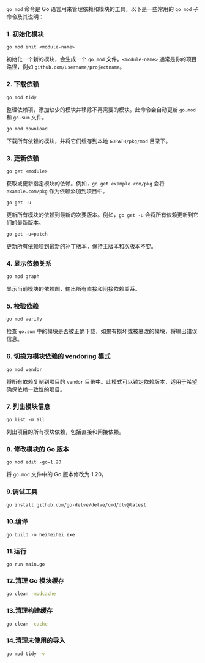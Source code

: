 `go mod` 命令是 Go 语言用来管理依赖和模块的工具，以下是一些常用的 `go mod` 子命令及其说明：

### 1. 初始化模块

```
go mod init <module-name>
```

初始化一个新的模块，会生成一个 `go.mod` 文件。`<module-name>` 通常是你的项目路径，例如 `github.com/username/projectname`。

### 2. 下载依赖

```
go mod tidy
```

整理依赖项，添加缺少的模块并移除不再需要的模块。此命令会自动更新 `go.mod` 和 `go.sum` 文件。

```
go mod download
```

下载所有依赖的模块，并将它们缓存到本地 `GOPATH/pkg/mod` 目录下。

### 3. 更新依赖

```
go get <module>
```

获取或更新指定模块的依赖。例如，`go get example.com/pkg` 会将 `example.com/pkg` 作为依赖添加到项目中。

```
go get -u
```

更新所有模块的依赖到最新的次要版本。例如，`go get -u` 会将所有依赖更新到它们的最新版本。

```
go get -u=patch
```

更新所有依赖项到最新的补丁版本，保持主版本和次版本不变。

### 4. 显示依赖关系

```
go mod graph
```

显示当前模块的依赖图，输出所有直接和间接依赖关系。

### 5. 校验依赖

```
go mod verify
```

检查 `go.sum` 中的模块是否被正确下载，如果有损坏或被篡改的模块，将输出错误信息。

### 6. 切换为模块依赖的 vendoring 模式

```
go mod vendor
```

将所有依赖复制到项目的 `vendor` 目录中。此模式可以锁定依赖版本，适用于希望确保依赖一致性的项目。

### 7. 列出模块信息

```
go list -m all
```

列出项目的所有模块依赖，包括直接和间接依赖。

### 8. 修改模块的 Go 版本

```
go mod edit -go=1.20
```

将 `go.mod` 文件中的 Go 版本修改为 1.20。

### 9.调试工具

```sh
go install github.com/go-delve/delve/cmd/dlv@latest
```

### 10.编译

```
go build -o heiheihei.exe
```

### 11.运行

```
go run main.go
```

### 12.清理 Go 模块缓存

```sh
go clean -modcache
```

### 13.清理构建缓存

```sh
go clean -cache
```

### 14.清理未使用的导入

```sh
go mod tidy -v
```

